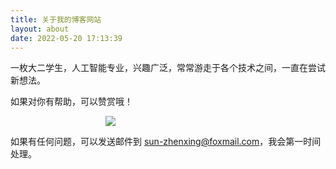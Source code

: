 ```yaml
---
title: 关于我的博客网站
layout: about
date: 2022-05-20 17:13:39
---
```


一枚大二学生，人工智能专业，兴趣广泛，常常游走于各个技术之间，一直在尝试新想法。

如果对你有帮助，可以赞赏哦！

<div class="note note-success">
<img src="/img/mm_reward_qrcode.png" style="max-width: 200px;display: flex;margin: 0 auto;">
</div>

如果有任何问题，可以发送邮件到 <sun-zhenxing@foxmail.com>，我会第一时间处理。
